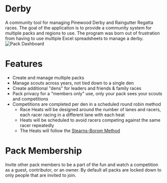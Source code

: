 Derby
=====
A community tool for managing Pinewood Derby and Raingutter Regatta races. The goal of the application is to provide a community system for multiple packs and regions to use. The program was born out of frustration from having to use multiple Excel spreadsheets to manage a derby. 
![Pack Dashboard](https://s3.amazonaws.com/_neckbeard/Github/Derby-PackDashboard.png "Pack competition dashboard")

Features
=====
  - Create and manage multiple packs 
  - Manage scouts across years, not tied down to a single den
  - Create additional "dens" for leaders and friends & family races
  - Pack privacy for a "members only" use, only your pack sees your scouts and competitions
  - Competitions are completed per den in a scheduled round robin method
    - Race Heats will be designed around the number of lanes and racers, each racer racing in a different lane with each heat
    - Heats will be scheduled to avoid racers competing against the same racer repeatedly 
    - The Heats will follow the [Stearns-Borom Method](http://www.wtrfrd.com/pack339/339stern.htm)

Pack Membership
=====
Invite other pack members to be a part of the fun and watch a competition as a guest, contributor, or an owner. By default all packs are locked down to only people that are invited to join. 

